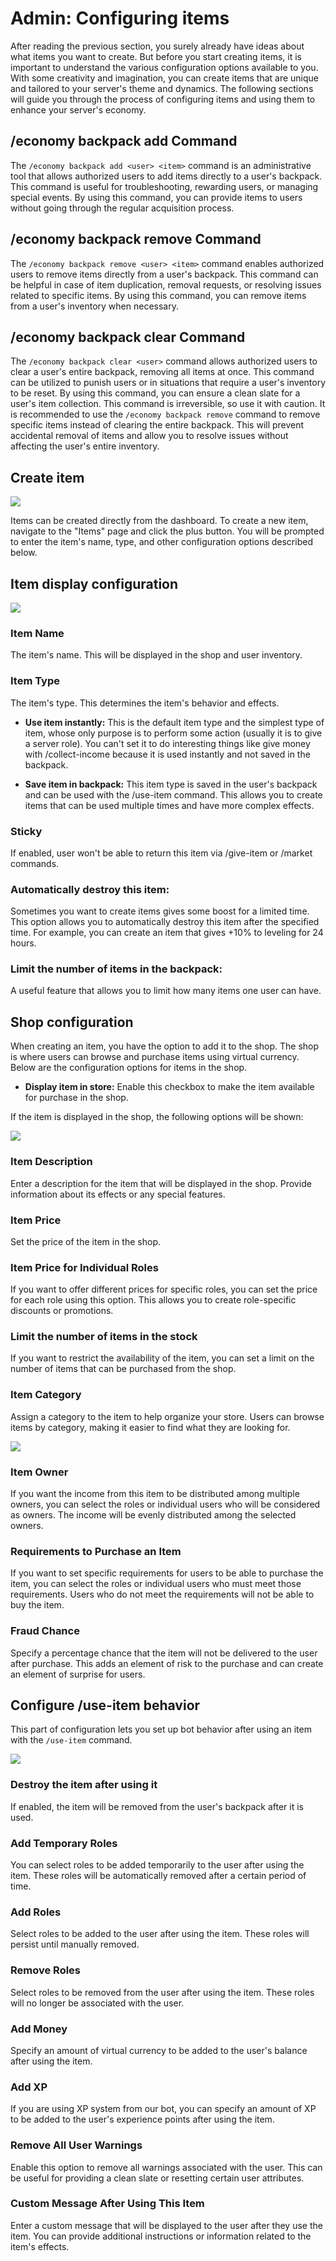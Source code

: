 
# Admin: Configuring items

After reading the previous section, you surely already have ideas about what items you want to create. But before you
start creating items, it is important to understand the various configuration options available to you. With some
creativity and imagination, you can create items that are unique and tailored to your server's theme and dynamics.
The following sections will guide you through the process of configuring items and using them to enhance your
server's economy.

## /economy backpack add Command

The `/economy backpack add <user> <item>` command is an administrative tool that allows authorized users to add items
directly to a user's backpack. This command is useful for troubleshooting, rewarding users, or managing special events.
By using this command, you can provide items to users without going through the regular acquisition process.

## /economy backpack remove Command

The `/economy backpack remove <user> <item>` command enables authorized users to remove items directly from a
user's backpack. This command can be helpful in case of item duplication, removal requests, or resolving issues related
to specific items. By using this command, you can remove items from a user's inventory when necessary.

## /economy backpack clear Command

The `/economy backpack clear <user>` command allows authorized users to clear a user's entire backpack, removing all
items at once. This command can be utilized to punish users or in situations that require a user's inventory to be
reset. By using this command, you can ensure a clean slate for a user's item collection. This command is irreversible,
so use it with caution. It is recommended to use the `/economy backpack remove` command to remove specific items instead
of clearing the entire backpack. This will prevent accidental removal of items and allow you to resolve issues without
affecting the user's entire inventory.

## Create item

![](../assets/v1.gif)

Items can be created directly from the dashboard. To create a new item, navigate to the "Items" page and click the
plus button. You will be prompted to enter the item's name, type, and other configuration options described below.

## Item display configuration

![](../assets/v2.png)

### Item Name

The item's name. This will be displayed in the shop and user inventory.

### Item Type

The item's type. This determines the item's behavior and effects.

- **Use item instantly:** This is the default item type and the simplest type of item,
  whose only purpose is to perform some action (usually it is to give a server role).
  You can't set it to do interesting things like give money with /collect-income because it is used instantly
  and not saved in the backpack.

- **Save item in backpack:** This item type is saved in the user's backpack and can be used with the /use-item
  command. This allows you to create items that can be used multiple times and have more complex effects.

### Sticky

If enabled, user won't be able to return this item via /give-item or /market commands.

### Automatically destroy this item:

Sometimes you want to create items gives some boost for a limited time. This option allows you to automatically destroy
this item after the specified time. For example, you can create an item that gives +10% to leveling for 24 hours.

### Limit the number of items in the backpack:

A useful feature that allows you to limit how many items one user can have.

## Shop configuration

When creating an item, you have the option to add it to the shop. The shop is where users can browse and purchase items
using virtual currency. Below are the configuration options for items in the shop.

- **Display item in store:** Enable this checkbox to make the item available for purchase in the shop.

If the item is displayed in the shop, the following options will be shown:

![](../assets/v3.png)

### Item Description

Enter a description for the item that will be displayed in the shop. Provide information about its effects or any
special features.

### Item Price

Set the price of the item in the shop.

### Item Price for Individual Roles

If you want to offer different prices for specific roles, you can set the price for each role using this option. This
allows you to create role-specific discounts or promotions.

### Limit the number of items in the stock

If you want to restrict the availability of the item, you can set a limit on the number of items that can be purchased
from the shop.

### Item Category

Assign a category to the item to help organize your store. Users can browse items by category, making it easier to find
what they are looking for.

![](../assets/v4.png)

### Item Owner

If you want the income from this item to be distributed among multiple owners, you can select the roles or individual
users who will be considered as owners. The income will be evenly distributed among the selected owners.

### Requirements to Purchase an Item

If you want to set specific requirements for users to be able to purchase the item, you can select the roles or
individual users who must meet those requirements. Users who do not meet the requirements will not be able to buy the
item.

### Fraud Chance

Specify a percentage chance that the item will not be delivered to the user after purchase. This adds an element of risk
to the purchase and can create an element of surprise for users.

## Configure /use-item behavior

This part of configuration lets you set up bot behavior after using an item with the `/use-item` command.

![](../assets/v5.png)

### Destroy the item after using it

If enabled, the item will be removed from the user's backpack after it is used.

### Add Temporary Roles

You can select roles to be added temporarily to the user after using the item. These roles will be automatically removed
after a certain period of time.

### Add Roles

Select roles to be added to the user after using the item. These roles will persist until manually removed.

### Remove Roles

Select roles to be removed from the user after using the item. These roles will no longer be associated
with the user.

### Add Money

Specify an amount of virtual currency to be added to the user's balance after using the item.

### Add XP

If you are using XP system from our bot, you can specify an amount of XP to be added to the user's experience
points after using the item.

### Remove All User Warnings

Enable this option to remove all warnings associated with the user. This can be useful for
providing a clean slate or resetting certain user attributes.

### Custom Message After Using This Item

Enter a custom message that will be displayed to the user after they use the
item. You can provide additional instructions or information related to the item's effects.
